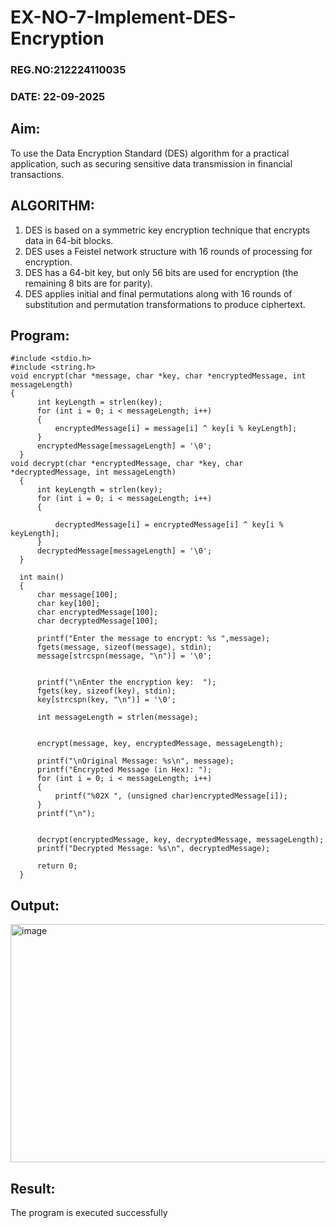 # EX-NO-7-Implement-DES-Encryption
### REG.NO:212224110035
### DATE: 22-09-2025
## Aim:

To use the Data Encryption Standard (DES) algorithm for a practical application, such as securing sensitive data transmission in financial transactions.

## ALGORITHM:

1. DES is based on a symmetric key encryption technique that encrypts data in 64-bit blocks.
2. DES uses a Feistel network structure with 16 rounds of processing for encryption.
3. DES has a 64-bit key, but only 56 bits are used for encryption (the remaining 8 bits are for parity).
4. DES applies initial and final permutations along with 16 rounds of substitution and permutation transformations to produce ciphertext.

## Program:
```
#include <stdio.h>
#include <string.h>
void encrypt(char *message, char *key, char *encryptedMessage, int messageLength)  
{ 
      int keyLength = strlen(key); 
      for (int i = 0; i < messageLength; i++)  
      { 
          encryptedMessage[i] = message[i] ^ key[i % keyLength]; 
      } 
      encryptedMessage[messageLength] = '\0';
  } 
void decrypt(char *encryptedMessage, char *key, char *decryptedMessage, int messageLength)  
  { 
      int keyLength = strlen(key); 
      for (int i = 0; i < messageLength; i++)  
      { 
          
          decryptedMessage[i] = encryptedMessage[i] ^ key[i % keyLength]; 
      } 
      decryptedMessage[messageLength] = '\0';  
  } 
  
  int main()  
  { 
      char message[100]; 
      char key[100]; 
      char encryptedMessage[100]; 
      char decryptedMessage[100]; 
      
      printf("Enter the message to encrypt: %s ",message); 
      fgets(message, sizeof(message), stdin); 
      message[strcspn(message, "\n")] = '\0';
  
      
      printf("\nEnter the encryption key:  "); 
      fgets(key, sizeof(key), stdin); 
      key[strcspn(key, "\n")] = '\0'; 
  
      int messageLength = strlen(message); 
  
      
      encrypt(message, key, encryptedMessage, messageLength); 
  
      printf("\nOriginal Message: %s\n", message); 
      printf("Encrypted Message (in Hex): "); 
      for (int i = 0; i < messageLength; i++)  
      { 
          printf("%02X ", (unsigned char)encryptedMessage[i]); 
      } 
      printf("\n"); 
  
      
      decrypt(encryptedMessage, key, decryptedMessage, messageLength); 
      printf("Decrypted Message: %s\n", decryptedMessage); 
  
      return 0; 
  }
```


## Output:

<img width="787" height="381" alt="image" src="https://github.com/user-attachments/assets/54f3341f-ebb7-4bc9-89d6-0d9ddf884228" />

## Result:
  The program is executed successfully


